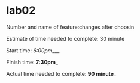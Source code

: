 # lab02
Number and name of feature:changes after choosin

Estimate of time needed to complete: 30 minute

Start time: _6:00pm____

Finish time: __7:30pm___

Actual time needed to complete: __90 minute___